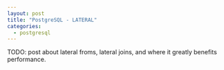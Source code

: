 ```yaml
---
layout: post
title: "PostgreSQL - LATERAL"
categories:
  - postgresql
---
```


TODO: post about lateral froms, lateral joins, and where it greatly benefits performance.

